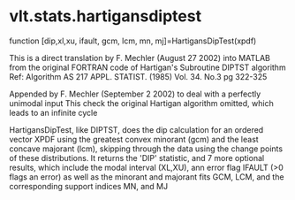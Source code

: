 # vlt.stats.hartigansdiptest

  function	[dip,xl,xu, ifault, gcm, lcm, mn, mj]=HartigansDipTest(xpdf)
 
  This is a direct translation by F. Mechler (August 27 2002)
  into MATLAB from the original FORTRAN code of Hartigan's Subroutine DIPTST algorithm 
  Ref: Algorithm AS 217 APPL. STATIST. (1985) Vol. 34. No.3 pg 322-325
 
  Appended by F. Mechler (September 2 2002) to deal with a perfectly unimodal input
  This check the original Hartigan algorithm omitted, which leads to an infinite cycle
 
  HartigansDipTest, like DIPTST, does the dip calculation for an ordered vector XPDF using
  the greatest convex minorant (gcm) and the least concave majorant (lcm),
  skipping through the data using the change points of these distributions.
  It returns the 'DIP' statistic, and 7 more optional results, which include
  the modal interval (XL,XU), ann error flag IFAULT (>0 flags an error)
  as well as the minorant and majorant fits GCM, LCM, and the corresponding support indices MN, and MJ
